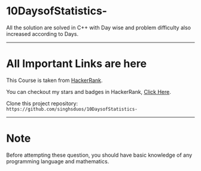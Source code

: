# 10DaysofStatistics-

All the solution are solved in C++ with Day wise and problem difficulty also increased according to Days.

---

# All Important Links are here

This Course is taken from [HackerRank](https://www.hackerrank.com/domains/tutorials/10-days-of-statistics).

You can checkout my stars and badges in HackerRank, [Click Here](https://www.hackerrank.com/ns9628491678).

Clone this project repository: `https://github.com/singhsduos/10DaysofStatistics-`

---

# Note

Before attempting these question, you should have basic knowledge of any programming language and mathematics.


